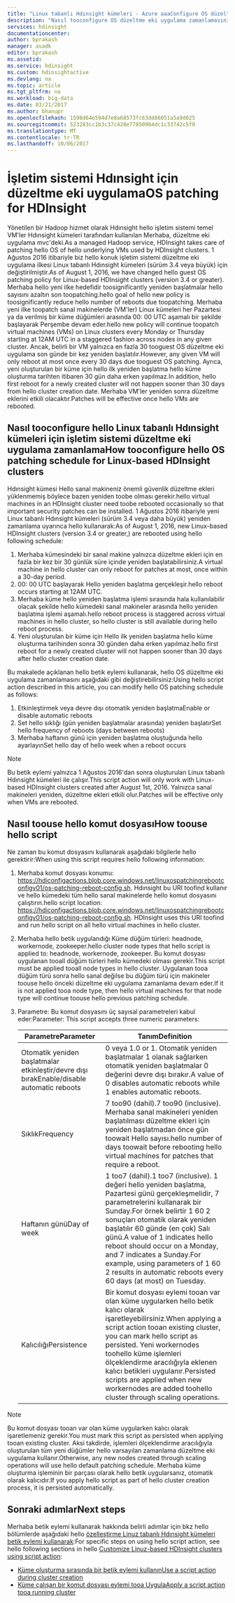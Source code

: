 ```yaml
---
title: "Linux tabanlı Hdınsight kümeleri - Azure aaaConfigure OS düzeltme eki uygulama zamanlama | Microsoft Docs"
description: "Nasıl tooconfigure OS düzeltme eki uygulama zamanlamasını Linux tabanlı Hdınsight kümeleri hakkında bilgi edinin."
services: hdinsight
documentationcenter: 
author: bprakash
manager: asadk
editor: bprakash
ms.assetid: 
ms.service: hdinsight
ms.custom: hdinsightactive
ms.devlang: na
ms.topic: article
ms.tgt_pltfrm: na
ms.workload: big-data
ms.date: 03/21/2017
ms.author: bhanupr
ms.openlocfilehash: 1598d64e594d7e8a68573fc63dd86051a5a9d025
ms.sourcegitcommit: 523283cc1b3c37c428e77850964dc1c33742c5f0
ms.translationtype: MT
ms.contentlocale: tr-TR
ms.lasthandoff: 10/06/2017
---
```

# <a name="os-patching-for-hdinsight"></a><span data-ttu-id="d4f8c-103">İşletim sistemi Hdınsight için düzeltme eki uygulama</span><span class="sxs-lookup"><span data-stu-id="d4f8c-103">OS patching for HDInsight</span></span> 
<span data-ttu-id="d4f8c-104">Yönetilen bir Hadoop hizmet olarak Hdınsight hello işletim sistemi temel VM'ler Hdınsight kümeleri tarafından kullanılan Merhaba, düzeltme eki uygulama mvc'deki.</span><span class="sxs-lookup"><span data-stu-id="d4f8c-104">As a managed Hadoop service, HDInsight takes care of patching hello OS of hello underlying VMs used by HDInsight clusters.</span></span> <span data-ttu-id="d4f8c-105">1 Ağustos 2016 itibariyle biz hello konuk işletim sistemi düzeltme eki uygulama ilkesi Linux tabanlı Hdınsight kümeleri (sürüm 3.4 veya büyük) için değiştirilmiştir.</span><span class="sxs-lookup"><span data-stu-id="d4f8c-105">As of August 1, 2016, we have changed hello guest OS patching policy for Linux-based HDInsight clusters (version 3.4 or greater).</span></span> <span data-ttu-id="d4f8c-106">Merhaba hello yeni ilke hedefidir toosignificantly yeniden başlatmalar hello sayısını azaltın son toopatching.</span><span class="sxs-lookup"><span data-stu-id="d4f8c-106">hello goal of hello new policy is toosignificantly reduce hello number of reboots due toopatching.</span></span> <span data-ttu-id="d4f8c-107">Merhaba yeni ilke toopatch sanal makinelerde (VM'ler) Linux kümeleri her Pazartesi ya da verilmiş bir küme düğümleri arasında 00: 00 UTC aşamalı bir şekilde başlayarak Perşembe devam eder.</span><span class="sxs-lookup"><span data-stu-id="d4f8c-107">hello new policy will continue toopatch virtual machines (VMs) on Linux clusters every Monday or Thursday starting at 12AM UTC in a staggered fashion across nodes in any given cluster.</span></span> <span data-ttu-id="d4f8c-108">Ancak, belirli bir VM yalnızca en fazla 30 tooguest OS düzeltme eki uygulama son günde bir kez yeniden başlatılır.</span><span class="sxs-lookup"><span data-stu-id="d4f8c-108">However, any given VM will only reboot at most once every 30 days due tooguest OS patching.</span></span> <span data-ttu-id="d4f8c-109">Ayrıca, yeni oluşturulan bir küme için hello ilk yeniden başlatma hello küme oluşturma tarihten itibaren 30 gün daha erken yapılmaz.</span><span class="sxs-lookup"><span data-stu-id="d4f8c-109">In addition, hello first reboot for a newly created cluster will not happen sooner than 30 days from hello cluster creation date.</span></span> <span data-ttu-id="d4f8c-110">Merhaba VM'ler yeniden sonra düzeltme eklerini etkili olacaktır.</span><span class="sxs-lookup"><span data-stu-id="d4f8c-110">Patches will be effective once hello VMs are rebooted.</span></span>

## <a name="how-tooconfigure-hello-os-patching-schedule-for-linux-based-hdinsight-clusters"></a><span data-ttu-id="d4f8c-111">Nasıl tooconfigure hello Linux tabanlı Hdınsight kümeleri için işletim sistemi düzeltme eki uygulama zamanlama</span><span class="sxs-lookup"><span data-stu-id="d4f8c-111">How tooconfigure hello OS patching schedule for Linux-based HDInsight clusters</span></span>
<span data-ttu-id="d4f8c-112">Hdınsight kümesi Hello sanal makineniz önemli güvenlik düzeltme ekleri yüklenmemiş böylece bazen yeniden toobe olması gerekir.</span><span class="sxs-lookup"><span data-stu-id="d4f8c-112">hello virtual machines in an HDInsight cluster need toobe rebooted occasionally so that important security patches can be installed.</span></span> <span data-ttu-id="d4f8c-113">1 Ağustos 2016 itibariyle yeni Linux tabanlı Hdınsight kümeleri (sürüm 3.4 veya daha büyük) yeniden zamanlama uyarınca hello kullanarak:</span><span class="sxs-lookup"><span data-stu-id="d4f8c-113">As of August 1, 2016, new Linux-based HDInsight clusters (version 3.4 or greater,) are rebooted using hello following schedule:</span></span>

1. <span data-ttu-id="d4f8c-114">Merhaba kümesindeki bir sanal makine yalnızca düzeltme ekleri için en fazla bir kez bir 30 günlük süre içinde yeniden başlatabilirsiniz.</span><span class="sxs-lookup"><span data-stu-id="d4f8c-114">A virtual machine in hello cluster can only reboot for patches at most, once within a 30-day period.</span></span>
2. <span data-ttu-id="d4f8c-115">00: 00 UTC başlayarak Hello yeniden başlatma gerçekleşir.</span><span class="sxs-lookup"><span data-stu-id="d4f8c-115">hello reboot occurs starting at 12AM UTC.</span></span>
3. <span data-ttu-id="d4f8c-116">Merhaba küme hello yeniden başlatma işlemi sırasında hala kullanılabilir olacak şekilde hello kümedeki sanal makineler arasında hello yeniden başlatma işlemi aşamalı.</span><span class="sxs-lookup"><span data-stu-id="d4f8c-116">hello reboot process is staggered across virtual machines in hello cluster, so hello cluster is still available during hello reboot process.</span></span>
4. <span data-ttu-id="d4f8c-117">Yeni oluşturulan bir küme için Hello ilk yeniden başlatma hello küme oluşturma tarihinden sonra 30 günden daha erken yapılmaz.</span><span class="sxs-lookup"><span data-stu-id="d4f8c-117">hello first reboot for a newly created cluster will not happen sooner than 30 days after hello cluster creation date.</span></span>

<span data-ttu-id="d4f8c-118">Bu makalede açıklanan hello betik eylemi kullanarak, hello OS düzeltme eki uygulama zamanlamasını aşağıdaki gibi değiştirebilirsiniz:</span><span class="sxs-lookup"><span data-stu-id="d4f8c-118">Using hello script action described in this article, you can modify hello OS patching schedule as follows:</span></span>
1. <span data-ttu-id="d4f8c-119">Etkinleştirmek veya devre dışı otomatik yeniden başlatma</span><span class="sxs-lookup"><span data-stu-id="d4f8c-119">Enable or disable automatic reboots</span></span>
2. <span data-ttu-id="d4f8c-120">Set hello sıklığı (gün yeniden başlatmalar arasında) yeniden başlatır</span><span class="sxs-lookup"><span data-stu-id="d4f8c-120">Set hello frequency of reboots (days between reboots)</span></span>
3. <span data-ttu-id="d4f8c-121">Merhaba haftanın günü için yeniden başlatma oluştuğunda hello ayarlayın</span><span class="sxs-lookup"><span data-stu-id="d4f8c-121">Set hello day of hello week when a reboot occurs</span></span>

> [!NOTE]
> <span data-ttu-id="d4f8c-122">Bu betik eylemi yalnızca 1 Ağustos 2016'dan sonra oluşturulan Linux tabanlı Hdınsight kümeleri ile çalışır.</span><span class="sxs-lookup"><span data-stu-id="d4f8c-122">This script action will only work with Linux-based HDInsight clusters created after August 1st, 2016.</span></span> <span data-ttu-id="d4f8c-123">Yalnızca sanal makineleri yeniden, düzeltme ekleri etkili olur.</span><span class="sxs-lookup"><span data-stu-id="d4f8c-123">Patches will be effective only when VMs are rebooted.</span></span> 
>

## <a name="how-toouse-hello-script"></a><span data-ttu-id="d4f8c-124">Nasıl toouse hello komut dosyası</span><span class="sxs-lookup"><span data-stu-id="d4f8c-124">How toouse hello script</span></span> 

<span data-ttu-id="d4f8c-125">Ne zaman bu komut dosyasını kullanarak aşağıdaki bilgilerle hello gerektirir:</span><span class="sxs-lookup"><span data-stu-id="d4f8c-125">When using this script requires hello following information:</span></span>
1. <span data-ttu-id="d4f8c-126">Merhaba komut dosyası konumu: https://hdiconfigactions.blob.core.windows.net/linuxospatchingrebootconfigv01/os-patching-reboot-config.sh.  Hdınsight bu URI toofind kullanır ve hello kümedeki tüm hello sanal makinelerde hello komut dosyasını çalıştırın.</span><span class="sxs-lookup"><span data-stu-id="d4f8c-126">hello script location: https://hdiconfigactions.blob.core.windows.net/linuxospatchingrebootconfigv01/os-patching-reboot-config.sh.  HDInsight uses this URI toofind and run hello script on all hello virtual machines in hello cluster.</span></span>
  
2. <span data-ttu-id="d4f8c-127">Merhaba hello betik uygulandığı Küme düğüm türleri: headnode, workernode, zookeeper.</span><span class="sxs-lookup"><span data-stu-id="d4f8c-127">hello cluster node types that hello script is applied to: headnode, workernode, zookeeper.</span></span> <span data-ttu-id="d4f8c-128">Bu komut dosyası uygulanan tooall düğüm türleri hello kümedeki olması gerekir.</span><span class="sxs-lookup"><span data-stu-id="d4f8c-128">This script must be applied tooall node types in hello cluster.</span></span> <span data-ttu-id="d4f8c-129">Uygulanan tooa düğüm türü sonra hello sanal değilse bu düğüm türü için makineler toouse hello önceki düzeltme eki uygulama zamanlama devam eder.</span><span class="sxs-lookup"><span data-stu-id="d4f8c-129">If it is not applied tooa node type, then hello virtual machines for that node type will continue toouse hello previous patching schedule.</span></span>


3.  <span data-ttu-id="d4f8c-130">Parametre: Bu komut dosyasını üç sayısal parametreleri kabul eder:</span><span class="sxs-lookup"><span data-stu-id="d4f8c-130">Parameter: This script accepts three numeric parameters:</span></span>

    | <span data-ttu-id="d4f8c-131">Parametre</span><span class="sxs-lookup"><span data-stu-id="d4f8c-131">Parameter</span></span> | <span data-ttu-id="d4f8c-132">Tanım</span><span class="sxs-lookup"><span data-stu-id="d4f8c-132">Definition</span></span> |
    | --- | --- |
    | <span data-ttu-id="d4f8c-133">Otomatik yeniden başlatmalar etkinleştir/devre dışı bırak</span><span class="sxs-lookup"><span data-stu-id="d4f8c-133">Enable/disable automatic reboots</span></span> |<span data-ttu-id="d4f8c-134">0 veya 1.</span><span class="sxs-lookup"><span data-stu-id="d4f8c-134">0 or 1.</span></span> <span data-ttu-id="d4f8c-135">Otomatik yeniden başlatmalar 1 olanak sağlarken otomatik yeniden başlatmalar 0 değerini devre dışı bırakır.</span><span class="sxs-lookup"><span data-stu-id="d4f8c-135">A value of 0 disables automatic reboots while 1 enables automatic reboots.</span></span> |
    | <span data-ttu-id="d4f8c-136">Sıklık</span><span class="sxs-lookup"><span data-stu-id="d4f8c-136">Frequency</span></span> |<span data-ttu-id="d4f8c-137">7 too90 (dahil).</span><span class="sxs-lookup"><span data-stu-id="d4f8c-137">7 too90 (inclusive).</span></span> <span data-ttu-id="d4f8c-138">Merhaba sanal makineleri yeniden başlatılması düzeltme ekleri için yeniden başlatmadan önce gün toowait Hello sayısı.</span><span class="sxs-lookup"><span data-stu-id="d4f8c-138">hello number of days toowait before rebooting hello virtual machines for patches that require a reboot.</span></span> |
    | <span data-ttu-id="d4f8c-139">Haftanın günü</span><span class="sxs-lookup"><span data-stu-id="d4f8c-139">Day of week</span></span> |<span data-ttu-id="d4f8c-140">1 too7 (dahil).</span><span class="sxs-lookup"><span data-stu-id="d4f8c-140">1 too7 (inclusive).</span></span> <span data-ttu-id="d4f8c-141">1 değeri hello yeniden başlatma, Pazartesi günü gerçekleşmelidir, 7 parametrelerini kullanarak bir Sunday.For örnek belirtir 1 60 2 sonuçları otomatik olarak yeniden başlatılır 60 günde (en çok) Salı günü.</span><span class="sxs-lookup"><span data-stu-id="d4f8c-141">A value of 1 indicates hello reboot should occur on a Monday, and 7 indicates a Sunday.For example, using parameters of 1 60 2 results in automatic reboots every 60 days (at most) on Tuesday.</span></span> |
    | <span data-ttu-id="d4f8c-142">Kalıcılığı</span><span class="sxs-lookup"><span data-stu-id="d4f8c-142">Persistence</span></span> |<span data-ttu-id="d4f8c-143">Bir komut dosyası eylemi tooan var olan küme uygularken hello betik kalıcı olarak işaretleyebilirsiniz.</span><span class="sxs-lookup"><span data-stu-id="d4f8c-143">When applying a script action tooan existing cluster, you can mark hello script as persisted.</span></span> <span data-ttu-id="d4f8c-144">Yeni workernodes toohello küme işlemleri ölçeklendirme aracılığıyla eklenen kalıcı betikleri uygulanır.</span><span class="sxs-lookup"><span data-stu-id="d4f8c-144">Persisted scripts are applied when new workernodes are added toohello cluster through scaling operations.</span></span> |

> [!NOTE]
> <span data-ttu-id="d4f8c-145">Bu komut dosyası tooan var olan küme uygularken kalıcı olarak işaretlemeniz gerekir.</span><span class="sxs-lookup"><span data-stu-id="d4f8c-145">You must mark this script as persisted when applying tooan existing cluster.</span></span> <span data-ttu-id="d4f8c-146">Aksi takdirde, işlemleri ölçeklendirme aracılığıyla oluşturulan tüm yeni düğümler hello varsayılan zamanlama düzeltme eki uygulama kullanır.</span><span class="sxs-lookup"><span data-stu-id="d4f8c-146">Otherwise, any new nodes created through scaling      operations will use hello default patching schedule.</span></span>
<span data-ttu-id="d4f8c-147">Merhaba küme oluşturma işleminin bir parçası olarak hello betik uygularsanız, otomatik olarak kalıcıdır.</span><span class="sxs-lookup"><span data-stu-id="d4f8c-147">If you apply hello script as part of hello cluster creation process, it is persisted automatically.</span></span>
>

## <a name="next-steps"></a><span data-ttu-id="d4f8c-148">Sonraki adımlar</span><span class="sxs-lookup"><span data-stu-id="d4f8c-148">Next steps</span></span>

<span data-ttu-id="d4f8c-149">Merhaba betik eylemi kullanarak hakkında belirli adımlar için bkz hello bölümlerde aşağıdaki hello [özelleştirme Linuz tabanlı Hdınsight kümeleri betik eylemi kullanarak](hdinsight-hadoop-customize-cluster-linux.md):</span><span class="sxs-lookup"><span data-stu-id="d4f8c-149">For specific steps on using hello script action, see hello following sections in hello [Customize Linuz-based HDInsight clusters using script action](hdinsight-hadoop-customize-cluster-linux.md):</span></span>

* [<span data-ttu-id="d4f8c-150">Küme oluşturma sırasında bir betik eylemi kullanın</span><span class="sxs-lookup"><span data-stu-id="d4f8c-150">Use a script action during cluster creation</span></span>](hdinsight-hadoop-customize-cluster-linux.md#use-a-script-action-during-cluster-creation)
* [<span data-ttu-id="d4f8c-151">Küme çalışan bir komut dosyası eylemi tooa Uygula</span><span class="sxs-lookup"><span data-stu-id="d4f8c-151">Apply a script action tooa running cluster</span></span>](hdinsight-hadoop-customize-cluster-linux.md#apply-a-script-action-to-a-running-cluster)
